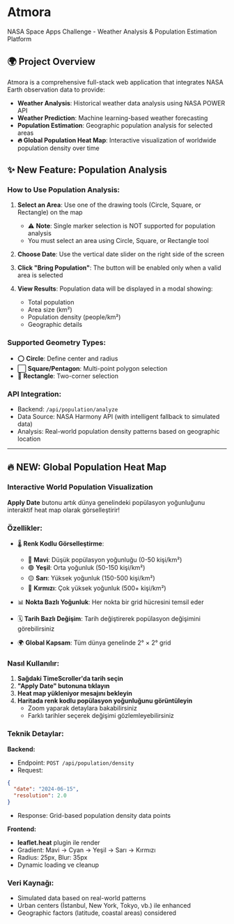 # Atmora
NASA Space Apps Challenge - Weather Analysis & Population Estimation Platform

## 🌍 Project Overview

Atmora is a comprehensive full-stack web application that integrates NASA Earth observation data to provide:
- **Weather Analysis**: Historical weather data analysis using NASA POWER API
- **Weather Prediction**: Machine learning-based weather forecasting
- **Population Estimation**: Geographic population analysis for selected areas
- **🔥 Global Population Heat Map**: Interactive visualization of worldwide population density over time

## ✨ New Feature: Population Analysis

### How to Use Population Analysis:

1. **Select an Area**: Use one of the drawing tools (Circle, Square, or Rectangle) on the map
   - ⚠️ **Note**: Single marker selection is NOT supported for population analysis
   - You must select an area using Circle, Square, or Rectangle tool

2. **Choose Date**: Use the vertical date slider on the right side of the screen

3. **Click "Bring Population"**: The button will be enabled only when a valid area is selected

4. **View Results**: Population data will be displayed in a modal showing:
   - Total population
   - Area size (km²)
   - Population density (people/km²)
   - Geographic details

### Supported Geometry Types:
- ⭕ **Circle**: Define center and radius
- ⬜ **Square/Pentagon**: Multi-point polygon selection
- 📐 **Rectangle**: Two-corner selection

### API Integration:
- Backend: `/api/population/analyze`
- Data Source: NASA Harmony API (with intelligent fallback to simulated data)
- Analysis: Real-world population density patterns based on geographic location

---

## 🔥 NEW: Global Population Heat Map

### Interactive World Population Visualization

**Apply Date** butonu artık dünya genelindeki popülasyon yoğunluğunu interaktif heat map olarak görselleştirir!

### Özellikler:
- 🌡️ **Renk Kodlu Görselleştirme**: 
  - 🔵 **Mavi**: Düşük popülasyon yoğunluğu (0-50 kişi/km²)
  - 🟢 **Yeşil**: Orta yoğunluk (50-150 kişi/km²)
  - 🟡 **Sarı**: Yüksek yoğunluk (150-500 kişi/km²)
  - 🔴 **Kırmızı**: Çok yüksek yoğunluk (500+ kişi/km²)

- 📊 **Nokta Bazlı Yoğunluk**: Her nokta bir grid hücresini temsil eder
- 🗓️ **Tarih Bazlı Değişim**: Tarih değiştirerek popülasyon değişimini görebilirsiniz
- 🌍 **Global Kapsam**: Tüm dünya genelinde 2° × 2° grid

### Nasıl Kullanılır:

1. **Sağdaki TimeScroller'da tarih seçin**
2. **"Apply Date" butonuna tıklayın**
3. **Heat map yükleniyor mesajını bekleyin**
4. **Haritada renk kodlu popülasyon yoğunluğunu görüntüleyin**
   - Zoom yaparak detaylara bakabilirsiniz
   - Farklı tarihler seçerek değişimi gözlemleyebilirsiniz

### Teknik Detaylar:

**Backend:**
- Endpoint: `POST /api/population/density`
- Request:
```json
{
  "date": "2024-06-15",
  "resolution": 2.0
}
```
- Response: Grid-based population density data points

**Frontend:**
- **leaflet.heat** plugin ile render
- Gradient: Mavi → Cyan → Yeşil → Sarı → Kırmızı
- Radius: 25px, Blur: 35px
- Dynamic loading ve cleanup

### Veri Kaynağı:
- Simulated data based on real-world patterns
- Urban centers (İstanbul, New York, Tokyo, vb.) ile enhanced
- Geographic factors (latitude, coastal areas) considered 
